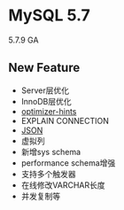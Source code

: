 # MySQL 5.7

5.7.9 GA

## New Feature

- Server层优化
- InnoDB层优化
- [optimizer-hints](https://dev.mysql.com/doc/refman/5.7/en/optimizer-hints.html)
- EXPLAIN CONNECTION
- [JSON](https://dev.mysql.com/doc/refman/5.7/en/json.html)
- 虚拟列
- 新增sys schema
- performance schema增强
- 支持多个触发器
- 在线修改VARCHAR长度
- 并发复制等


